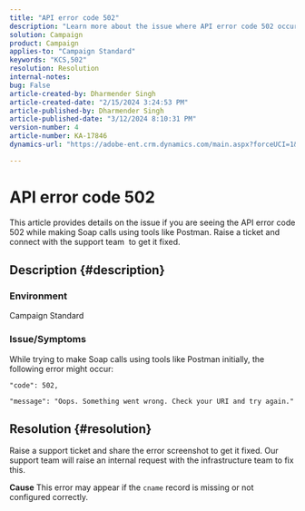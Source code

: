 ```yaml
---
title: "API error code 502"
description: "Learn more about the issue where API error code 502 occurs while making Soap calls using tools. Connect with the support team via raising ticket."
solution: Campaign
product: Campaign
applies-to: "Campaign Standard"
keywords: "KCS,502"
resolution: Resolution
internal-notes: 
bug: False
article-created-by: Dharmender Singh
article-created-date: "2/15/2024 3:24:53 PM"
article-published-by: Dharmender Singh
article-published-date: "3/12/2024 8:10:31 PM"
version-number: 4
article-number: KA-17846
dynamics-url: "https://adobe-ent.crm.dynamics.com/main.aspx?forceUCI=1&pagetype=entityrecord&etn=knowledgearticle&id=d007ba5c-16cc-ee11-9079-6045bd0061cb"

---
```

# API error code 502


This article provides details on the issue if you are seeing the API error code 502 while making Soap calls using tools like Postman. Raise a ticket and connect with the support team  to get it fixed.

## Description {#description}


### <b>Environment</b>

Campaign Standard



### <b>Issue/Symptoms</b>

While trying to make Soap calls using tools like Postman initially, the following error might occur:




```
"code": 502,
```




`"message": "Oops. Something went wrong. Check your URI and try again."`






## Resolution {#resolution}


Raise a support ticket and share the error screenshot to get it fixed. Our support team will raise an internal request with the infrastructure team to fix this.


<b>Cause</b>
This error may appear if the `cname` record is missing or not configured correctly.
